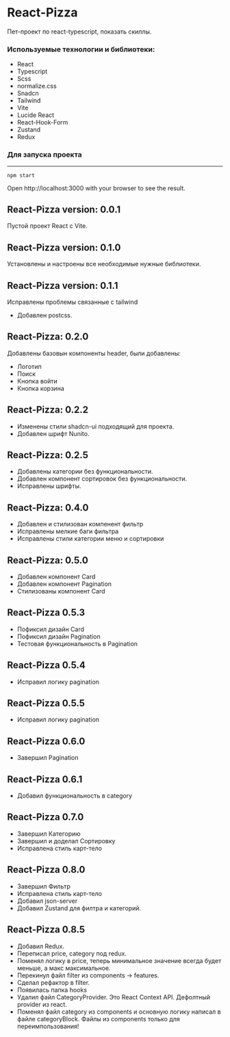 # React-Pizza
Пет-проект по react-typescript, показать скиллы.

### Используемые технологии и библиотеки: 
- React
- Typescript
- Scss
- normalize.css
- Snadcn
- Tailwind
- Vite
- Lucide React
- React-Hook-Form
- Zustand
- Redux

### Для запуска проекта
---
```
npm start
```

Open http://localhost:3000 with your browser to see the result.

## React-Pizza version: 0.0.1
Пустой проект React с Vite.

## React-Pizza version: 0.1.0
Установлены и настроены все необходимые нужные библиотеки.

## React-Pizza version: 0.1.1
Исправлены проблемы связанные с tailwind
- Добавлен postcss.

## React-Pizza: 0.2.0
Добавлены базовын компоненты header, были добавлены: 
- Логотип
- Поиск
- Кнопка войти
- Кнопка корзина

## React-Pizza: 0.2.2
- Изменены стили shadcn-ui подходящий для проекта.
- Добавлен шрифт Nunito.
  
## React-Pizza: 0.2.5
- Добавлены категории без функциональности.
- Добавлен компонент сортировок без функциональности.
- Исправлены шрифты.
  
## React-Pizza: 0.4.0
- Добавлен и стилизован компенент фильтр
- Исправлены мелкие баги фильтра
- Исправлены стили категории меню и сортировки
  
## React-Pizza: 0.5.0
- Добавлен компонент Card
- Добавлен компонент Pagination
- Стилизованы компонент Card
  
## React-Pizza 0.5.3
- Пофиксил дизайн Card
- Пофиксил дизайн Pagination
- Тестовая функциональность в Pagination

## React-Pizza 0.5.4
- Исправил логику pagination
  
## React-Pizza 0.5.5
- Исправил логику pagination
  
## React-Pizza 0.6.0
- Завершил Pagination
  
## React-Pizza 0.6.1
- Добавил функциональность в category

## React-Pizza 0.7.0
-  Завершил Категорию
-  Завершил и доделал Сортировку
-  Исправлена стиль карт-тело
  
## React-Pizza 0.8.0
-  Завершил Фильтр
-  Исправлена стиль карт-тело
-  Добавил json-server
-  Добавил Zustand для филтра и категорий.
  
## React-Pizza 0.8.5
- Добавил Redux.
- Переписал price, category под redux.
- Поменял логику в price, теперь минимальное значение всегда будет меньше, а макс максимальное.
- Перекинул файл filter из components -> features.
- Сделал рефактор в filter.
- Появилась папка hooks
- Удалил файл CategoryProvider. Это React Context API. Дефолтный provider из react.
- Поменял файл category из components и основную логику написал в файле categoryBlock. Файлы из components только для переимпользования!